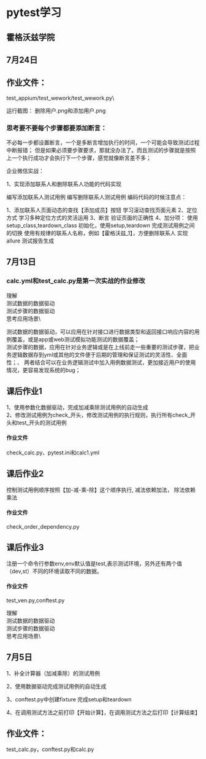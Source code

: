 # pytest学习
## 霍格沃兹学院
## 7月24日
## 作业文件：
test_appium/test_wework/test_wework.py\

运行截图：
删除用户.png和添加用户.png
### 思考要不要每个步骤都要添加断言：
不必每一步都设置断言，一个是多断言增加执行的时间，一个可能会导致测试过程中断报错；
但是如果必须要步骤要求，那就没办法了。而且测试的步骤就是按照上一个执行成功才会执行下一个步骤，感觉就像断言差不多；

企业微信实战：

1、实现添加联系人和删除联系人功能的代码实现

编写添加联系人测试用例
编写删除联系人测试用例
编码代码的时候注意点：

1、添加联系人页面动态的查找【添加成员】按钮
学习滚动查找页面元素
2、定位方式
学习多种定位方式的灵活运用
3、断言
验证页面的正确性
4、加分项：
使用 setup_class,teardown_class 初始化，使用setup,teardown 完成测试用例之间的切换
使用有规律的联系人名称，例如【霍格沃兹_1】，方便删除联系人
实现allure 测试报告生成





## 7月13日
### calc.yml和test_calc.py是第一次实战的作业修改

理解\
测试数据的数据驱动\
测试步骤的数据驱动\
思考应用场景\

测试数据的数据驱动，可以应用在针对接口进行数据类型和返回接口响应内容的用例覆盖，或是app或web测试模拟功能测试的数据覆盖；\
测试步骤的数据，应用在针对业务逻辑或是在上线前走一些重要的测试步骤，把业务逻辑数据存到yml或其他的文件便于后期的管理和保证测试的灵活性、全面性；、
两者结合可以在业务逻辑测试中加入用例数据测试，更加接近用户的使用情况，更容易发现系统的bug；

## 课后作业1
1、使用参数化数据驱动，完成加减乘除测试用例的自动生成\
2、修改测试用例为check_开头，修改测试用例的执行规则，执行所有check_开头和test_开头的测试用例
#### 作业文件
check_calc.py、pytest.ini和calc1.yml

## 课后作业2
控制测试用例顺序按照【加-减-乘-除】这个顺序执行,
减法依赖加法， 除法依赖乘法
#### 作业文件
check_order_dependency.py


## 课后作业3
注册一个命令行参数env,env默认值是test,表示测试环境，另外还有两个值 （dev,st）不同的环境读取不同的数据。
#### 作业文件 
test_ven.py,conftest.py

理解\
测试数据的数据驱动\
测试步骤的数据驱动\
思考应用场景\





## 7月5日

1、补全计算器（加减乘除）的测试用例

2、使用数据驱动完成测试用例的自动生成

3、conftest.py中创建fixture 完成setup和teardown

4、在调用测试方法之前打印【开始计算】，在调用测试方法之后打印【计算结束】

## 作业文件：
test_calc.py，conftest.py和calc.py

